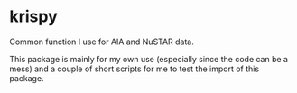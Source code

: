 # krispy
Common function I use for AIA and NuSTAR data.

This package is mainly for my own use (especially since the code can be a mess) and a couple of short scripts for me to test the import of this package.
